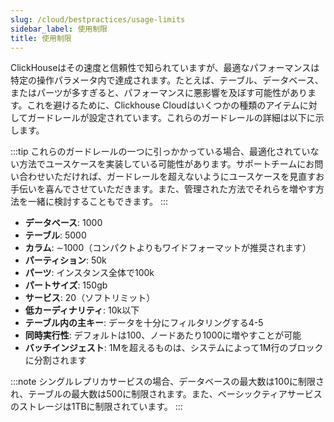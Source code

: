 ```yaml
---
slug: /cloud/bestpractices/usage-limits
sidebar_label: 使用制限
title: 使用制限
---
```


ClickHouseはその速度と信頼性で知られていますが、最適なパフォーマンスは特定の操作パラメータ内で達成されます。たとえば、テーブル、データベース、またはパーツが多すぎると、パフォーマンスに悪影響を及ぼす可能性があります。これを避けるために、Clickhouse Cloudはいくつかの種類のアイテムに対してガードレールが設定されています。これらのガードレールの詳細は以下に示します。

:::tip
これらのガードレールの一つに引っかかっている場合、最適化されていない方法でユースケースを実装している可能性があります。サポートチームにお問い合わせいただければ、ガードレールを超えないようにユースケースを見直すお手伝いを喜んでさせていただきます。また、管理された方法でそれらを増やす方法を一緒に検討することもできます。
:::

- **データベース**: 1000
- **テーブル**: 5000
- **カラム**: ∼1000（コンパクトよりもワイドフォーマットが推奨されます）
- **パーティション**: 50k
- **パーツ**: インスタンス全体で100k
- **パートサイズ**: 150gb
- **サービス**: 20（ソフトリミット）
- **低カーディナリティ**: 10k以下
- **テーブル内の主キー**: データを十分にフィルタリングする4-5
- **同時実行性**: デフォルトは100、ノードあたり1000に増やすことが可能
- **バッチインジェスト**: 1Mを超えるものは、システムによって1M行のブロックに分割されます

:::note
シングルレプリカサービスの場合、データベースの最大数は100に制限され、テーブルの最大数は500に制限されます。また、ベーシックティアサービスのストレージは1TBに制限されています。
:::
